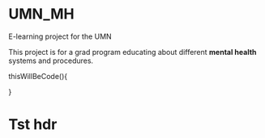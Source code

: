 UMN_MH
======

E-learning project for the UMN


This project is for a grad program educating about different **mental health** systems and procedures.

  thisWillBeCode(){
  
  }
  
<h1>Tst hdr<h1>
